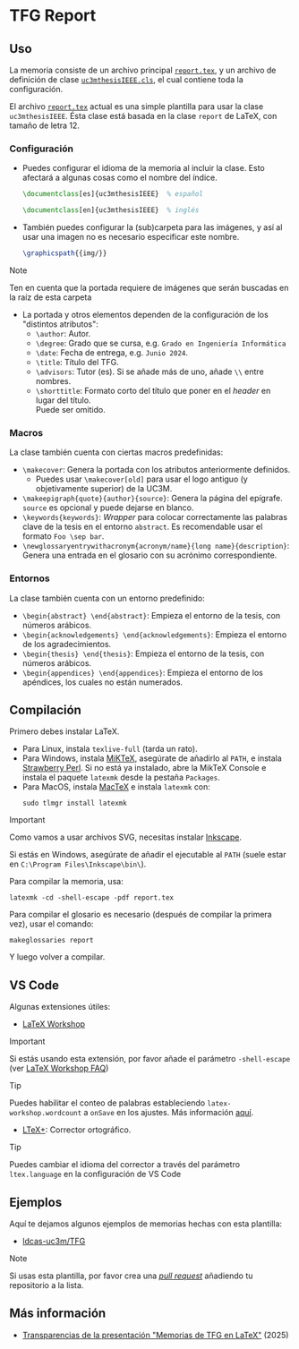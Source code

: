 # TFG Report

## Uso
La memoria consiste de un archivo principal [`report.tex`](report.tex), y un archivo de definición de clase [`uc3mthesisIEEE.cls`](uc3mthesisIEEE.cls), el cual contiene toda la configuración.

El archivo [`report.tex`](report.tex) actual es una simple plantilla para usar la clase `uc3mthesisIEEE`. Ésta clase está basada en la clase `report` de LaTeX, con tamaño de letra 12.


### Configuración
- Puedes configurar el idioma de la memoria al incluir la clase. Esto afectará a algunas cosas como el nombre del índice.
    ```latex
    \documentclass[es]{uc3mthesisIEEE}  % español
    ```
    ```latex
    \documentclass[en]{uc3mthesisIEEE}  % inglés
    ```
- También puedes configurar la (sub)carpeta para las imágenes, y así al usar una imagen no es necesario especificar este nombre.
    ```latex
    \graphicspath{{img/}}
    ```
> [!NOTE]
> Ten en cuenta que la portada requiere de imágenes que serán buscadas en la raíz de esta carpeta

- La portada y otros elementos dependen de la configuración de los "distintos atributos":
    - `\author`: Autor.
    - `\degree`: Grado que se cursa, e.g. `Grado en Ingeniería Informática`
    - `\date`: Fecha de entrega, e.g. `Junio 2024`.
    - `\title`: Título del TFG.
    - `\advisors`: Tutor (es). Si se añade más de uno, añade `\\` entre nombres.  
    - `\shorttitle`: Formato corto del título que poner en el _header_ en lugar del título.  
    Puede ser omitido.



<!--
### Estilos de página
La clase cuenta con dos estilos de página definidos:
- `fancy`: En páginas impares, capítulo y página en el encabezado, en las impares, título del trabajo (o `\shorttitle` si está definido). El número de página varía de lugar dependiendo de si es página par o impar.
- `noheader`: Sin encabezado y con el número de página centrado abajo. Usado en cualquier lugar fuera de la parte de la tesis, y en la primera página de cada capítulo.
-->



### Macros
La clase también cuenta con ciertas macros predefinidas:
- `\makecover`: Genera la portada con los atributos anteriormente definidos.
    - Puedes usar `\makecover[old]` para usar el logo antiguo (y objetivamente superior) de la UC3M.
- `\makeepigraph{quote}{author}{source}`: Genera la página del epígrafe. `source` es opcional y puede dejarse en blanco.
- `\keywords{keywords}`: _Wrapper_ para colocar correctamente las palabras clave de la tesis en el entorno `abstract`. Es recomendable usar el formato `Foo \sep bar`.
- `\newglossaryentrywithacronym{acronym/name}{long name}{description}`: Genera una entrada en el glosario con su acrónimo correspondiente.


### Entornos
La clase también cuenta con un entorno predefinido:
- `\begin{abstract} \end{abstract}`: Empieza el entorno de la tesis, con números arábicos.
- `\begin{acknowledgements} \end{acknowledgements}`: Empieza el entorno de los agradecimientos.
- `\begin{thesis} \end{thesis}`: Empieza el entorno de la tesis, con números arábicos.
- `\begin{appendices} \end{appendices}`: Empieza el entorno de los apéndices, los cuales no están numerados.




## Compilación
Primero debes instalar LaTeX.

- Para Linux, instala `texlive-full` (tarda un rato).
- Para Windows, instala [MiKTeX](https://miktex.org/download#win), asegúrate de añadirlo al `PATH`, e instala [Strawberry Perl](https://strawberryperl.com/). Si no está ya instalado, abre la MikTeX Console e instala el paquete `latexmk` desde la pestaña `Packages`.
- Para MacOS, instala [MacTeX](https://www.tug.org/mactex/mactex-download.html) e instala `latexmk` con:
    ```
    sudo tlmgr install latexmk
    ```

> [!IMPORTANT]
> Como vamos a usar archivos SVG, necesitas instalar [Inkscape](https://inkscape.org/).
> 
> Si estás en Windows, asegúrate de añadir el ejecutable al `PATH` (suele estar en `C:\Program Files\Inkscape\bin\`).


Para compilar la memoria, usa:
```
latexmk -cd -shell-escape -pdf report.tex
```

Para compilar el glosario es necesario (después de compilar la primera vez), usar el comando:
```
makeglossaries report
```

Y luego volver a compilar.



## VS Code
Algunas extensiones útiles:
- [LaTeX Workshop](https://marketplace.visualstudio.com/items?itemName=James-Yu.latex-workshop)
> [!IMPORTANT]
> Si estás usando esta extensión, por favor añade el parámetro `-shell-escape` (ver [LaTeX Workshop FAQ](https://github.com/James-Yu/LaTeX-Workshop/wiki/FAQ#how-to-pass--shell-escape-to-latexmk))

> [!TIP]
> Puedes habilitar el conteo de palabras estableciendo `latex-workshop.wordcount` a `onSave` en los ajustes. Más información [aquí](https://github.com/James-Yu/LaTeX-Workshop/wiki/ExtraFeatures#counting-words).

- [LTeX+](https://marketplace.visualstudio.com/items?itemName=ltex-plus.vscode-ltex-plus): Corrector ortográfico.
> [!TIP]
> Puedes cambiar el idioma del corrector a través del parámetro `ltex.language` en la configuración de VS Code


## Ejemplos
Aquí te dejamos algunos ejemplos de memorias hechas con esta plantilla:
- [ldcas-uc3m/TFG](https://github.com/ldcas-uc3m/TFG/tree/main/report)

> [!NOTE]
> Si usas esta plantilla, por favor crea una [_pull request_](https://github.com/ldcas-uc3m/thesis-template/pulls) añadiendo tu repositorio a la lista.


## Más información
- [Transparencias de la presentación "Memorias de TFG en LaTeX"](https://github.com/rajayonin/latex-thesis) (2025)
